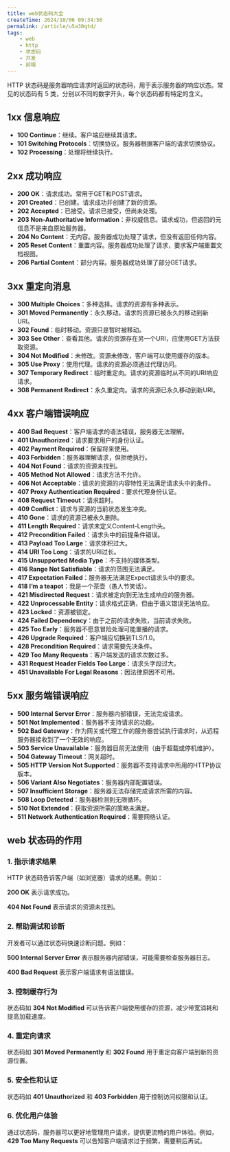```yaml
---
title: web状态码大全
createTime: 2024/10/06 09:34:56
permalink: /article/u5a30qtd/
tags:
    - web
    - http
    - 状态码
    - 开发
    - 前端
---
```


HTTP 状态码是服务器响应请求时返回的状态码，用于表示服务器的响应状态。常见的状态码有 5 类，分别以不同的数字开头，每个状态码都有特定的含义。

<!-- more -->

## 1xx 信息响应

- **100 Continue**：继续。客户端应继续其请求。
- **101 Switching Protocols**：切换协议。服务器根据客户端的请求切换协议。
- **102 Processing**：处理将继续执行。

## 2xx 成功响应

- **200 OK**：请求成功。常用于GET和POST请求。
- **201 Created**：已创建。请求成功并创建了新的资源。
- **202 Accepted**：已接受。请求已接受，但尚未处理。
- **203 Non-Authoritative Information**：非权威信息。请求成功，但返回的元信息不是来自原始服务器。
- **204 No Content**：无内容。服务器成功处理了请求，但没有返回任何内容。
- **205 Reset Content**：重置内容。服务器成功处理了请求，要求客户端重置文档视图。
- **206 Partial Content**：部分内容。服务器成功处理了部分GET请求。

## 3xx 重定向消息

- **300 Multiple Choices**：多种选择。请求的资源有多种表示。
- **301 Moved Permanently**：永久移动。请求的资源已被永久的移动到新URI。
- **302 Found**：临时移动。资源只是暂时被移动。
- **303 See Other**：查看其他。请求的资源存在另一个URI，应使用GET方法获取资源。
- **304 Not Modified**：未修改。资源未修改，客户端可以使用缓存的版本。
- **305 Use Proxy**：使用代理。请求的资源必须通过代理访问。
- **307 Temporary Redirect**：临时重定向。请求的资源临时从不同的URI响应请求。
- **308 Permanent Redirect**：永久重定向。请求的资源已永久移动到新URI。

## 4xx 客户端错误响应

- **400 Bad Request**：客户端请求的语法错误，服务器无法理解。
- **401 Unauthorized**：请求要求用户的身份认证。
- **402 Payment Required**：保留将来使用。
- **403 Forbidden**：服务器理解请求，但拒绝执行。
- **404 Not Found**：请求的资源未找到。
- **405 Method Not Allowed**：请求方法不允许。
- **406 Not Acceptable**：请求的资源的内容特性无法满足请求头中的条件。
- **407 Proxy Authentication Required**：要求代理身份认证。
- **408 Request Timeout**：请求超时。
- **409 Conflict**：请求与资源的当前状态发生冲突。
- **410 Gone**：请求的资源已被永久删除。
- **411 Length Required**：请求未定义Content-Length头。
- **412 Precondition Failed**：请求头中的前提条件错误。
- **413 Payload Too Large**：请求体积过大。
- **414 URI Too Long**：请求的URI过长。
- **415 Unsupported Media Type**：不支持的媒体类型。
- **416 Range Not Satisfiable**：请求的范围无法满足。
- **417 Expectation Failed**：服务器无法满足Expect请求头中的要求。
- **418 I’m a teapot**：我是一个茶壶（愚人节笑话）。
- **421 Misdirected Request**：请求被定向到无法生成响应的服务器。
- **422 Unprocessable Entity**：请求格式正确，但由于语义错误无法响应。
- **423 Locked**：资源被锁定。
- **424 Failed Dependency**：由于之前的请求失败，当前请求失败。
- **425 Too Early**：服务器不愿意冒险处理可能重播的请求。
- **426 Upgrade Required**：客户端应切换到TLS/1.0。
- **428 Precondition Required**：请求需要先决条件。
- **429 Too Many Requests**：客户端发送的请求次数过多。
- **431 Request Header Fields Too Large**：请求头字段过大。
- **451 Unavailable For Legal Reasons**：因法律原因不可用。

## 5xx 服务端错误响应

- **500 Internal Server Error**：服务器内部错误，无法完成请求。
- **501 Not Implemented**：服务器不支持请求的功能。
- **502 Bad Gateway**：作为网关或代理工作的服务器尝试执行请求时，从远程服务器接收到了一个无效的响应。
- **503 Service Unavailable**：服务器目前无法使用（由于超载或停机维护）。
- **504 Gateway Timeout**：网关超时。
- **505 HTTP Version Not Supported**：服务器不支持请求中所用的HTTP协议版本。
- **506 Variant Also Negotiates**：服务器内部配置错误。
- **507 Insufficient Storage**：服务器无法存储完成请求所需的内容。
- **508 Loop Detected**：服务器检测到无限循环。
- **510 Not Extended**：获取资源所需的策略未满足。
- **511 Network Authentication Required**：需要网络认证。

## web 状态码的作用

### 1. 指示请求结果

HTTP 状态码告诉客户端（如浏览器）请求的结果。例如：

**200 OK** 表示请求成功。

**404 Not Found** 表示请求的资源未找到。

### 2. 帮助调试和诊断

开发者可以通过状态码快速诊断问题。例如：

**500 Internal Server Error** 表示服务器内部错误，可能需要检查服务器日志。

**400 Bad Request** 表示客户端请求有语法错误。

### 3. 控制缓存行为

状态码如 **304 Not Modified** 可以告诉客户端使用缓存的资源，减少带宽消耗和提高加载速度。

### 4. 重定向请求

状态码如 **301 Moved Permanently** 和 **302 Found** 用于重定向客户端到新的资源位置。

### 5. 安全性和认证

状态码如 **401 Unauthorized** 和 **403 Forbidden** 用于控制访问权限和认证。

### 6. 优化用户体验

通过状态码，服务器可以更好地管理用户请求，提供更流畅的用户体验。例如，**429 Too Many Requests** 可以告知客户端请求过于频繁，需要稍后再试。